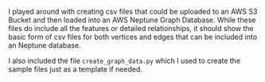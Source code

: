 I played around with creating csv files that could be uploaded to an AWS S3 Bucket and then loaded into an
AWS Neptune Graph Database. While these files do include all the features or detailed relationships, it should show
the basic form of csv files for both vertices and edges that can be included into an Neptune database.

I also included the file `create_graph_data.py` which I used to create the sample files just as a template if needed.
